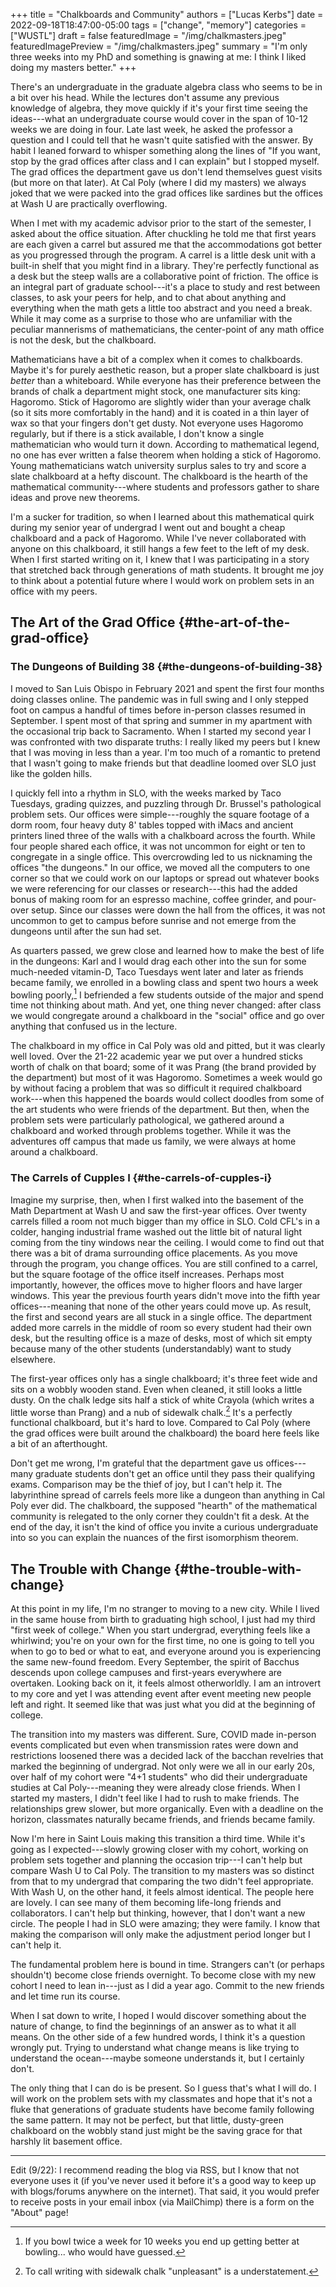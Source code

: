 +++
title = "Chalkboards and Community"
authors = ["Lucas Kerbs"]
date = 2022-09-18T18:47:00-05:00
tags = ["change", "memory"]
categories = ["WUSTL"]
draft = false
featuredImage = "/img/chalkmasters.jpeg"
featuredImagePreview = "/img/chalkmasters.jpeg"
summary = "I'm only three weeks into my PhD and something is gnawing at me: I think I liked doing my masters better."
+++

There's an undergraduate in the graduate algebra class who seems to be in a bit
over his head. While the lectures don't assume any previous knowledge of algebra,
they move quickly if it's your first time seeing the ideas---what an
undergraduate course would cover in the span of 10-12 weeks we are doing in
four. Late last week, he asked the professor a question and I could tell that he
wasn't quite satisfied with the answer. By habit I leaned forward to whisper
something along the lines of "If you want, stop by the grad offices after class
and I can explain" but I stopped myself.  The grad offices the department gave
us don't lend themselves guest visits (but more on that later).  At Cal
Poly (where I did my masters) we always joked that we were packed into the grad
offices like sardines but the offices at Wash U are practically overflowing.

When I met with my academic advisor prior to the start of the
semester, I asked about the office situation. After chuckling he told
me that first years are each given a carrel but assured me that the accommodations
got better as you progressed through the program. A carrel is a little desk unit
with a built-in shelf that you might find in a library.
They're perfectly functional as a desk but the steep walls are a collaborative
point of friction.  The office is an integral part of graduate school---it's a
place to study and rest between classes, to ask your peers for help, and to chat
about anything and everything when the math gets a little too abstract and you
need a break.
While it may come as a surprise to those who are unfamiliar with the peculiar
mannerisms of mathematicians, the center-point of any math office is not the
desk, but the chalkboard.

Mathematicians have a bit of a complex when it comes to chalkboards. Maybe it's for
purely aesthetic reason, but a proper slate chalkboard is just _better_ than a
whiteboard. While everyone has their preference between the brands of
chalk a department might stock, one manufacturer sits king: Hagoromo. Stick of Hagoromo
are slightly wider than your average chalk (so it sits more comfortably in the
hand) and it is coated in a thin layer of wax so that your fingers don't get
dusty. Not everyone uses Hagoromo regularly, but if there is a stick available,
I don't know a single mathematician who would turn it down.  According to
mathematical legend, no one has ever written a false theorem when holding a
stick of Hagoromo. Young mathematicians watch university surplus sales to try
and score a slate chalkboard at a hefty discount. The chalkboard is the
hearth of the mathematical community---where students and professors gather to
share ideas and prove new theorems.

I'm a sucker for tradition, so when I learned about this mathematical quirk
during my senior year of undergrad I went out and bought a cheap chalkboard and
a pack of Hagoromo. While I've never collaborated with anyone on this
chalkboard, it still hangs a few feet to the left of my desk. When I first
started writing on it, I knew that I was participating in a story that stretched
back through generations of math students. It brought me joy to think about a
potential future where I would work on problem sets in an office with my peers.


## The Art of the Grad Office {#the-art-of-the-grad-office}


### The Dungeons of Building 38 {#the-dungeons-of-building-38}

I moved to San Luis Obispo in February 2021 and spent the first four months doing
classes online. The pandemic was in full swing and
I only stepped foot on campus a handful of times before in-person classes
resumed in September. I spent most of that spring and summer in my apartment
with the occasional trip back to Sacramento. When I started my second year I was
confronted with two disparate truths: I really liked my peers but I knew that
I was moving in less than a year. I'm too much of a romantic to pretend that I
wasn't going to make friends but that deadline loomed over SLO just like the
golden hills.

I quickly fell into a rhythm in SLO, with the weeks marked by Taco Tuesdays,
grading quizzes, and puzzling through Dr. Brussel's pathological problem sets.
Our offices were simple---roughly the square footage of a dorm room, four heavy
duty 8' tables topped with iMacs and ancient printers lined three of the walls
with a chalkboard across the fourth. While four people shared each
office, it was not uncommon for eight or ten to congregate in a single
office. This overcrowding led to us nicknaming the offices "the dungeons."
In our office, we moved all the computers to one
corner so that we could work on our laptops or spread out whatever books we
were referencing for our classes or research---this had the added bonus of
making room for an espresso machine, coffee grinder, and pour-over setup. Since
our classes were down the hall from the offices, it was not uncommon to get to
campus before sunrise and not emerge from the dungeons until after the sun had
set.

As quarters passed, we grew close and learned how to make the best of life in
the dungeons: Karl and I would drag each other into the sun for some much-needed
vitamin-D, Taco Tuesdays went later and later as friends became family, we
enrolled in a bowling class and spent two hours a week bowling poorly,[^fn:1] I
befriended a few students outside of the major and spend time not thinking about math.
And yet, one thing never changed: after class we would congregate around a
chalkboard in the "social" office and go over anything that confused us in the
lecture.

The chalkboard in my office in Cal Poly was old and pitted, but it was clearly
well loved. Over the 21-22 academic year we put over a hundred sticks
worth of chalk on that board; some of it was Prang (the brand provided by the
department) but most of it was Hagoromo. Sometimes a week would go by without
facing a problem that was so difficult it required chalkboard work---when this
happened the boards would collect doodles from some of the art students who were
friends of the department.
But then, when the problem sets were particularly pathological, we gathered
around a chalkboard and worked through problems together.  While it was the
adventures off campus that made us family, we were always at home around a chalkboard.


### The Carrels of Cupples I {#the-carrels-of-cupples-i}

Imagine my surprise, then, when I first walked into the basement of the Math
Department at Wash U and saw the first-year offices. Over twenty carrels filled
a room not much bigger than my office in SLO.
Cold CFL's in a colder, hanging industrial frame washed out the
little bit of natural light coming from the tiny windows near the ceiling.
I would come to find out that
there was a bit of drama surrounding office placements. As you move through
the program, you change offices. You are still confined to a carrel, but the
square footage of the office itself increases. Perhaps most importantly,
however, the offices move to higher floors and have larger windows. This year
the previous fourth years didn't move into the fifth year
offices---meaning that none of the other years could move up. As result, the
first and second years are all stuck in a single office. The department added
more carrels in the middle of room so every student had their own desk,  but the
resulting office is a maze of desks, most of which sit empty because many
of the other students (understandably) want to study elsewhere.

The first-year offices only has a single chalkboard; it's three feet wide and
sits on a wobbly wooden stand. Even when cleaned, it still looks a little dusty.
On the chalk ledge sits half a stick of white Crayola (which writes a little
worse than Prang) and a nub of sidewalk chalk.[^fn:2] It's a perfectly functional
chalkboard, but it's hard to love. Compared to Cal Poly (where the grad offices
were built around the chalkboard) the board here feels like a bit of an afterthought.

Don't get me wrong, I'm grateful that the department gave us offices---many
graduate students don't get an office until they pass their qualifying exams.
Comparison may be the thief of joy, but I can't help it. The labyrinthine spread
of carrels feels more like a dungeon than anything in Cal Poly ever did. The
chalkboard, the supposed "hearth" of the mathematical community is relegated to
the only corner they couldn't fit a desk. At the end of the day, it isn't the
kind of office you invite a curious undergraduate into so you can explain the
nuances of the first isomorphism theorem.


## The Trouble with Change {#the-trouble-with-change}

At this point in my life, I'm no stranger to moving to a new city. While I lived
in the same house from birth to graduating high school, I just had my third
"first week of college." When you start undergrad, everything feels like a
whirlwind; you're on your own for the first time, no one is going to tell you
when to go to bed or what to eat, and everyone around you is experiencing the
same new-found freedom. Every September, the spirit of Bacchus descends upon
college campuses and first-years everywhere are overtaken. Looking back on it,
it feels almost otherworldly. I am an introvert to my core and yet I was
attending event after event meeting new people left and right. It seemed like
that was just what you did at the beginning of college.

The transition into my masters was different. Sure, COVID made in-person events
complicated but even when transmission rates were down and restrictions loosened
there was a decided lack of the bacchan revelries that marked the beginning of
undergrad. Not only were we all in our early 20s, over half of my cohort were
"4+1 students" who did their undergraduate studies at Cal Poly---meaning they
were already close friends. When I started my masters, I didn't feel like I had
to rush to make friends. The relationships grew slower, but more organically.
Even with a deadline on the horizon, classmates naturally became friends, and
friends became family.

Now I'm here in Saint Louis making this transition a third time. While it's
going as I expected---slowly growing closer with my cohort, working on problem
sets together and planning the occasion trip---I can't help but compare Wash U
to Cal Poly. The transition to my masters was so distinct from that to my
undergrad that comparing the two didn't feel appropriate. With Wash U, on the
other hand, it feels almost identical. The people here are lovely. I can see
many of them becoming life-long friends and collaborators. I can't help but
thinking, however, that I don't want a new circle. The people I had in SLO were
amazing; they were family. I know that making the comparison will only make the
adjustment period longer but I can't help it.

The fundamental problem here is bound in time. Strangers can't (or perhaps
shouldn't) become close friends overnight. To become close with my
new cohort I need to lean in---just as I did a year ago. Commit to the new friends
and let time run its course.

When I sat down to write, I hoped I would discover something about the nature of
change, to find the beginnings of an answer as to what it all means. On the other
side of a few hundred words, I think it's a question wrongly put. Trying to
understand what change means is like trying to understand the ocean---maybe
someone understands it, but I certainly don't.

The only thing that I can do is be present. So I guess that's what I will do. I
will work on the problem sets with my classmates and hope that it's
not a fluke that generations of graduate students have become family following
the same pattern. It may not be perfect, but that little, dusty-green chalkboard
on the wobbly stand just might be the saving grace for that harshly lit basement
office.

---

Edit (9/22): I recommend reading the blog via RSS, but I know that not everyone
uses it (if you've never used it before it's a good way to keep up with
blogs/forums anywhere on the internet). That said, it you would prefer to
receive posts in your email inbox (via MailChimp) there is a form on the "About" page!

[^fn:1]: If you bowl twice a week for 10 weeks you end up getting better at
    bowling...  who would have guessed.
[^fn:2]: To call writing with sidewalk chalk "unpleasant" is a understatement.